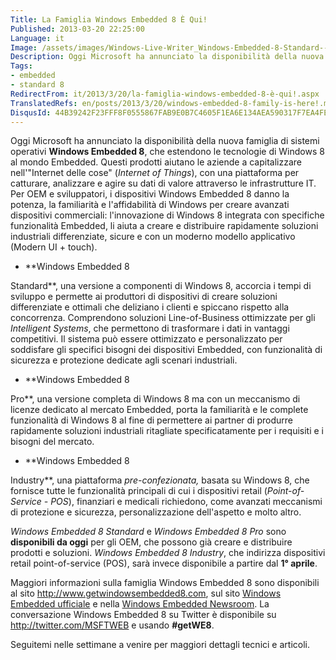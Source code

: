 ```yaml
---
Title: La Famiglia Windows Embedded 8 È Qui!
Published: 2013-03-20 22:25:00
Language: it
Image: /assets/images/Windows-Live-Writer_Windows-Embedded-8-Standard--Release-Pre_10CD9_WE_Logo_3_253x40.jpg
Description: Oggi Microsoft ha annunciato la disponibilità della nuova famiglia di sistemi operativi Windows Embedded 8 , che estendono le tecnologie di Windows 8 al mondo Embedded. Questi prodotti aiutano le aziende a capitalizzare nell' Internet delle cose ( Internet of Things ), con una piattaforma per catturare, analizzare e agire su dati di valore attraverso le infrastrutture IT. Per OEM e sviluppatori, i dispositivi Windows Embedded 8 danno la potenza, la familiarità e l'affidabilità di Windows per creare avanzati dispositivi commerciali l'innovazione di Windows 8 integrata con specifiche funzionalità Embedded, li aiuta a creare e distribuire rapidamente soluzioni industriali differenziate, sicure e con un moderno modello applicativo (Modern UI touch).
Tags:
- embedded
- standard 8
RedirectFrom: it/2013/3/20/la-famiglia-windows-embedded-8-è-qui!.aspx
TranslatedRefs: en/posts/2013/3/20/windows-embedded-8-family-is-here!.md
DisqusId: 44B39242F23FFF8F0555867FAB9E0B7C4605F1EA6E134AEA590317F7EA4FE8D0
---
```

Oggi Microsoft ha annunciato la disponibilità della nuova famiglia di sistemi operativi **Windows Embedded 8**, che estendono le tecnologie di Windows 8 al mondo Embedded. Questi prodotti aiutano le aziende a capitalizzare nell'"Internet delle cose" (*Internet of Things*), con una piattaforma per catturare, analizzare e agire su dati di valore attraverso le infrastrutture IT. Per OEM e sviluppatori, i dispositivi Windows Embedded 8 danno la potenza, la familiarità e l'affidabilità di Windows per creare avanzati dispositivi commerciali: l'innovazione di Windows 8 integrata con specifiche funzionalità Embedded, li aiuta a creare e distribuire rapidamente soluzioni industriali differenziate, sicure e con un moderno modello applicativo (Modern UI + touch).

*   <div style="text-align: justify;">**Windows Embedded 8
Standard**, una versione a componenti di Windows 8, accorcia
i tempi di sviluppo e permette ai produttori di dispositivi di
creare soluzioni differenziate e ottimali che deliziano i clienti e
spiccano rispetto alla concorrenza. Comprendono soluzioni
Line-of-Business ottimizzate per gli *Intelligent Systems*,
che permettono di trasformare i dati in vantaggi competitivi. Il
sistema può essere ottimizzato e personalizzato per soddisfare gli
specifici bisogni dei dispositivi Embedded, con funzionalità di
sicurezza e protezione dedicate agli scenari industriali.</div>

*   <div style="text-align: justify;">**Windows Embedded 8
Pro**, una versione completa di Windows 8 ma con un
meccanismo di licenze dedicato al mercato Embedded, porta la
familiarità e le complete funzionalità di Windows 8 al fine di
permettere ai partner di produrre rapidamente soluzioni industriali
ritagliate specificatamente per i requisiti e i bisogni del
mercato.</div>

*   <div style="text-align: justify;">**Windows Embedded 8
Industry**, una piattaforma *pre-confezionata,*
basata su Windows 8,  che fornisce tutte le funzionalità
principali di cui i dispositivi retail (*Point-of-Service -
POS*), finanziari e medicali richiedono, come avanzati
meccanismi di protezione e sicurezza, personalizzazione
dell'aspetto e molto altro.</div>

*Windows Embedded 8 Standard* e *Windows Embedded 8 Pro* sono **disponibili da oggi** per gli OEM, che possono già creare e distribuire prodotti e soluzioni. *Windows Embedded 8 Industry*, che indirizza dispositivi retail point-of-service (POS), sarà invece disponibile a partire dal **1° aprile**.

Maggiori informazioni sulla famiglia Windows Embedded 8 sono disponibili al sito <a href="http://www.getwindowsembedded8.com" target="_blank">http://www.getwindowsembedded8.com</a>, sul sito <a href="http://www.microsoft.com/windowsembedded/en-us/downloads/download-windows-embedded-8-standard.aspx" target="_blank">Windows Embedded ufficiale</a> e nella <a href="http://www.microsoft.com/en-us/news/presskits/embedded" target="_blank">Windows Embedded Newsroom</a>. La conversazione Windows Embedded 8 su Twitter è disponibile su <a href="http://twitter.com/MSFTWEB" target="_blank">http://twitter.com/MSFTWEB</a> e usando **#getWE8**.

Seguitemi nelle settimane a venire per maggiori dettagli tecnici e articoli.